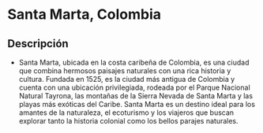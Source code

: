 # Santa Marta, Colombia

## Descripción
- Santa Marta, ubicada en la costa caribeña de Colombia, es una ciudad que combina hermosos paisajes naturales con una rica historia y cultura. Fundada en 1525, es la ciudad más antigua de Colombia y cuenta con una ubicación privilegiada, rodeada por el Parque Nacional Natural Tayrona, las montañas de la Sierra Nevada de Santa Marta y las playas más exóticas del Caribe. Santa Marta es un destino ideal para los amantes de la naturaleza, el ecoturismo y los viajeros que buscan explorar tanto la historia colonial como los bellos parajes naturales.